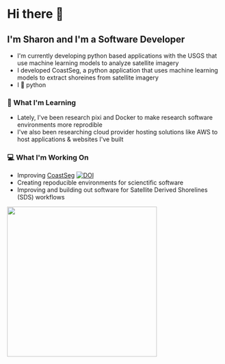 # Hi there 👋
## I'm Sharon and I'm a Software Developer
- I'm currently developing python based applications with the USGS that use machine learning models to analyze satellite imagery
- I developed CoastSeg, a python application that uses machine learning models to extract shoreines from satellite imagery
- I 💚 python

### 🌱 What I'm Learning
- Lately, I've been research pixi and Docker to make research software environments more reprodible
- I've also been researching cloud provider hosting solutions like AWS to host applications & websites I've built

### 💻 What I'm Working On 
- Improving [CoastSeg](https://github.com/SatelliteShorelines/CoastSeg/tree/main) [![DOI](https://joss.theoj.org/papers/10.21105/joss.06683/status.svg)](https://doi.org/10.21105/joss.06683)
- Creating repoducible environments for scienctific software
- Improving and building out software for Satellite Derived Shorelines (SDS) workflows

<img src="https://user-images.githubusercontent.com/61564689/212394936-263ec9fc-fb82-45b8-bc79-bc57dafdae73.gif" width="350" height="350">


<!-- [![Sharon's github stats](https://github-readme-stats.vercel.app/api?username=2320sharon&theme=blue-green&show_icons=true)](https://github.com/2320sharon/github-readme-stats) -->
<!-- [![Sharon's top languages](https://github-readme-stats.vercel.app/api/top-langs/?username=2320sharon&theme=blue-green)](https://github.com/2320sharon/github-readme-stats) -->
<!--
**2320sharon/2320sharon** is a ✨ _special_ ✨ repository because its `README.md` (this file) appears on your GitHub profile.

Here are some ideas to get you started:

- 🔭 I’m currently working on ...
- 🌱 I’m currently learning ...
- 👯 I’m looking to collaborate on ...
- 🤔 I’m looking for help with ...
- 💬 Ask me about ...
- 📫 How to reach me: ...
- 😄 Pronouns: ...
- ⚡ Fun fact: ...
-->
